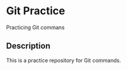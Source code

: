 # Git Practice

Practicing Git commans

## Description
This is a practice repository for Git commands.
